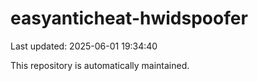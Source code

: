 # easyanticheat-hwidspoofer

Last updated: 2025-06-01 19:34:40

This repository is automatically maintained.
